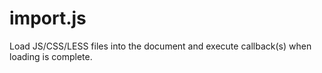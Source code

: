 # import.js
Load JS/CSS/LESS files into the document and execute callback(s) when loading is complete.
